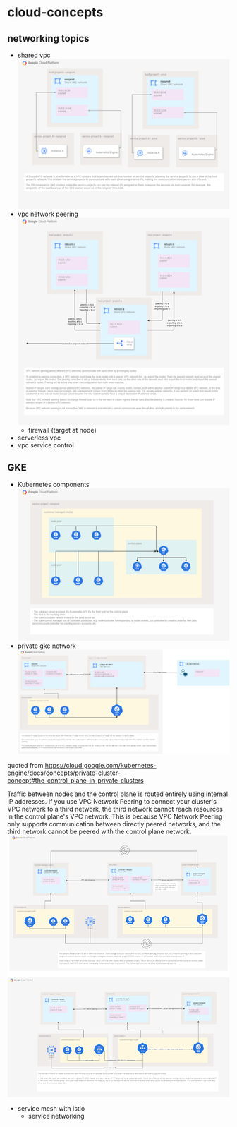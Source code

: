 # cloud-concepts

## networking topics
- shared vpc
![image info](./images/svpc-overview.drawio.png)
- vpc network peering
![image info](./images/vpc-network-peering.drawio.png)
  - firewall (target at node)
- serverless vpc
- vpc service control

## GKE
- Kubernetes components
![image info](./images/gke-components.drawio.png)
- private gke network 
![image info](./images/private-gke.drawio.png)

quoted from https://cloud.google.com/kubernetes-engine/docs/concepts/private-cluster-concept#the_control_plane_in_private_clusters

Traffic between nodes and the control plane is routed entirely using internal IP addresses. If you use VPC Network Peering to connect your cluster's VPC network to a third network, the third network cannot reach resources in the control plane's VPC network. This is because VPC Network Peering only supports communication between directly peered networks, and the third network cannot be peered with the control plane network.
![image info](./images/accessing-private-gke.drawio.png)
- service mesh with Istio
  - service networking
